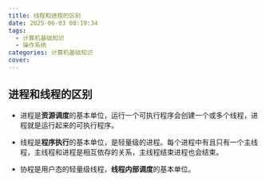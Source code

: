 ```yaml
---
title: 线程和进程的区别
date: 2025-06-03 08:19:34
tags:
  - 计算机基础知识
  - 操作系统
categories: 计算机基础知识
cover: 
---
```


## 进程和线程的区别

- 进程是**资源调度**的基本单位，运行一个可执行程序会创建一个或多个线程，进程就是运行起来的可执行程序。

- 线程是**程序执行**的基本单位，是轻量级的进程。每个进程中有且只有一个主线程，主线程和进程是相互依存的关系，主线程结束进程也会结束。

- 协程是用户态的轻量级线程，**线程内部调度**的基本单位。
